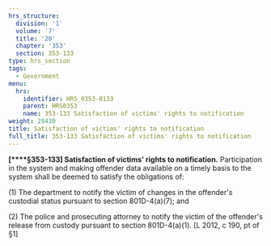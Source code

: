 ```yaml
---
hrs_structure:
  division: '1'
  volume: '7'
  title: '20'
  chapter: '353'
  section: 353-133
type: hrs_section
tags:
  - Government
menu:
  hrs:
    identifier: HRS_0353-0133
    parent: HRS0353
    name: 353-133 Satisfaction of victims' rights to notification
weight: 28430
title: Satisfaction of victims' rights to notification
full_title: 353-133 Satisfaction of victims' rights to notification
---
```

**[****§353-133] Satisfaction of victims' rights to notification.** Participation in the system and making offender data available on a timely basis to the system shall be deemed to satisfy the obligations of:

(1) The department to notify the victim of changes in the offender's custodial status pursuant to section 801D-4(a)(7); and

(2) The police and prosecuting attorney to notify the victim of the offender's release from custody pursuant to section 801D-4(a)(1). [L 2012, c 190, pt of §1]